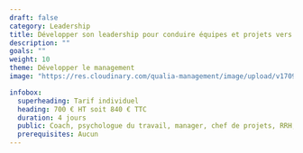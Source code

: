 ```yaml
---
draft: false
category: Leadership
title: Développer son leadership pour conduire équipes et projets vers le succès
description: ""
goals: ""
weight: 10
theme: Développer le management
image: "https://res.cloudinary.com/qualia-management/image/upload/v1709193921/flower_xtyxkp.jpg"

infobox:
  superheading: Tarif individuel
  heading: 700 € HT soit 840 € TTC
  duration: 4 jours
  public: Coach, psychologue du travail, manager, chef de projets, RRH, consultant
  prerequisites: Aucun
---
```

